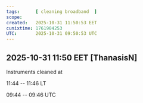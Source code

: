 ```yaml
---
tags:      [ cleaning broadband  ]
scope:     
created:   2025-10-31 11:50:53 EET
cunixtime: 1761904253
UTC:       2025-10-31 09:50:53 UTC
---
```


## 2025-10-31 11:50 EET [ThanasisN]

Instruments cleaned at 

11:44 -- 11:46 LT

09:44 -- 09:46 UTC



